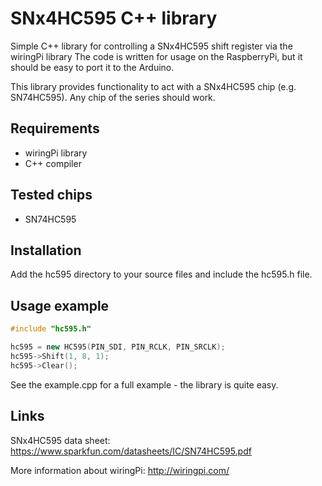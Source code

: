 # SNx4HC595 C++ library
Simple C++ library for controlling a SNx4HC595 shift register via the wiringPi library
The code is written for usage on the RaspberryPi, but it should be easy to port it to the Arduino.

This library provides functionality to act with a SNx4HC595 chip (e.g. SN74HC595).
Any chip of the series should work.

## Requirements
* wiringPi library
* C++ compiler

## Tested chips
* SN74HC595

## Installation
Add the hc595 directory to your source files and include the hc595.h file.

## Usage example

```c++
#include "hc595.h"

hc595 = new HC595(PIN_SDI, PIN_RCLK, PIN_SRCLK);
hc595->Shift(1, 8, 1);
hc595->Clear();
```
See the example.cpp for a full example - the library is quite easy.

## Links
SNx4HC595 data sheet: https://www.sparkfun.com/datasheets/IC/SN74HC595.pdf

More information about wiringPi: http://wiringpi.com/

